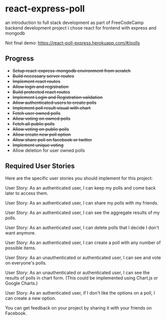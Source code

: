 # react-express-poll

an introduction to full stack development as part of FreeCodeCamp backend development project
i chose react for frontend with express and mongodb

Not final demo: https://react-poll-express.herokuapp.com/#/polls

## Progress

 - ~~Setup react-express-mongodb environment from scratch~~
 - ~~Build necessary server routes~~
 - ~~Implement react routes~~ 
 - ~~Allow login and registration~~
 - ~~Build protected react routes~~
 - ~~Implement Login and Registration validation~~
 - ~~Allow authenticated users to create polls~~
 - ~~Implement poll result visual with chart~~
 - ~~Fetch user owned polls~~
 - ~~Allow voting on owned polls~~
 - ~~Fetch all public polls~~
 - ~~Allow voting on public polls~~
 - ~~Allow create new poll option~~
 - ~~Allow share poll on facebook or twitter~~
 - ~~Implement unique voting~~
 -  Allow deletion for user owned polls

## Required User Stories
Here are the specific user stories you should implement for this project:

User Story: As an authenticated user, I can keep my polls and come back later to access them.

User Story: As an authenticated user, I can share my polls with my friends.

User Story: As an authenticated user, I can see the aggregate results of my polls.

User Story: As an authenticated user, I can delete polls that I decide I don't want anymore.

User Story: As an authenticated user, I can create a poll with any number of possible items.

User Story: As an unauthenticated or authenticated user, I can see and vote on everyone's polls.

User Story: As an unauthenticated or authenticated user, I can see the results of polls in chart form. (This could be implemented using Chart.js or Google Charts.)

User Story: As an authenticated user, if I don't like the options on a poll, I can create a new option.

You can get feedback on your project by sharing it with your friends on Facebook.



